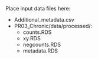 Place input data files here:

- Additional_metadata.csv
- PR03_Chronic/data/processed/:
  - counts.RDS
  - xy.RDS
  - negcounts.RDS
  - metadata.RDS